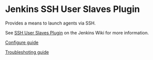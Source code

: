 Jenkins SSH User Slaves Plugin
=========================

Provides a means to launch agents via SSH.

See [SSH User Slaves Plugin](https://plugins.jenkins.io/ssh-user-slaves) on the Jenkins Wiki for more information.

[Configure guide](doc/CONFIGURE.md)

[Troubleshoting guide](doc/TROUBLESHOOTING.md)
